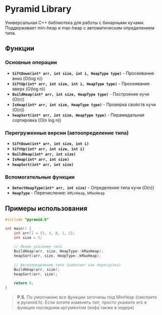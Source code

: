 # Pyramid Library

Универсальная C++ библиотека для работы с бинарными кучами. Поддерживает min-heap и max-heap с автоматическим определением типа.

## Функции

### Основные операции

- **`SiftDown(int* arr, int size, int i, HeapType type)`** - Просеивание вниз (O(log n))
- **`SiftUp(int* arr, int size, int i, HeapType type)`** - Просеивание вверх (O(log n))  
- **`BuildHeap(int* arr, int size, HeapType type)`** - Построение кучи (O(n))
- **`IsHeap(int* arr, int size, HeapType type)`** - Проверка свойств кучи (O(n))
- **`heapSort(int* arr, int size, HeapType type)`** - Пирамидальная сортировка (O(n log n))

### Перегруженные версии (автоопределение типа)

- **`SiftDown(int* arr, int size, int i)`**
- **`SiftUp(int* arr, int size, int i)`**
- **`BuildHeap(int* arr, int size)`**
- **`IsHeap(int* arr, int size)`**
- **`heapSort(int* arr, int size)`**

### Вспомогательные функции

- **`DetectHeapType(int* arr, int size)`** - Определение типа кучи (O(n))
- **`HeapType`** - Перечисление: `kMinHeap`, `kMaxHeap`

## Примеры использования

```cpp
#include "pyramid.h"

int main() {
    int arr[] = {5, 3, 8, 1, 2};
    int size = 5;
    
    // Явное указание типа
    BuildHeap(arr, size, HeapType::kMaxHeap);
    heapSort(arr, size, HeapType::kMaxHeap);
    
    // Автоопределение типа (работает как перегрузка)
    BuildHeap(arr, size);
    heapSort(arr, size);
    
    return 0;
}
```

> **P.S.** По умолчанию все функции заточены под MinHeap (смотрите в pyramid.h). Если хотите изменить тип, просто укажите его в функции последним аргументом (инфа также в хедере)